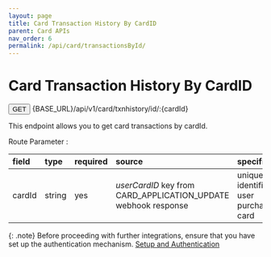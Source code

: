 ```yaml
---
layout: page
title: Card Transaction History By CardID
parent: Card APIs
nav_order: 6
permalink: /api/card/transactionsById/
---
```


# Card Transaction History By CardID

<button type="button" name="button" class="btn btn-purple fs-1">GET</button>
{BASE_URL}/api/v1/card/txnhistory/id/:{cardId}

This endpoint allows you to get card transactions by cardId.

Route Parameter :

| field  | type      | required  | source                                                          | specifications                              |
|:-------|:----------|:----------|:----------------------------------------------------------------|:--------------------------------------------|
| cardId | string    | yes       | *userCardID* key from CARD_APPLICATION_UPDATE webhook response  | unique identifier for a user purchased card |

{: .note}
Before proceeding with further integrations, ensure that you have set up the authentication mechanism. [Setup and Authentication](/trydoc.github.io/setup)
